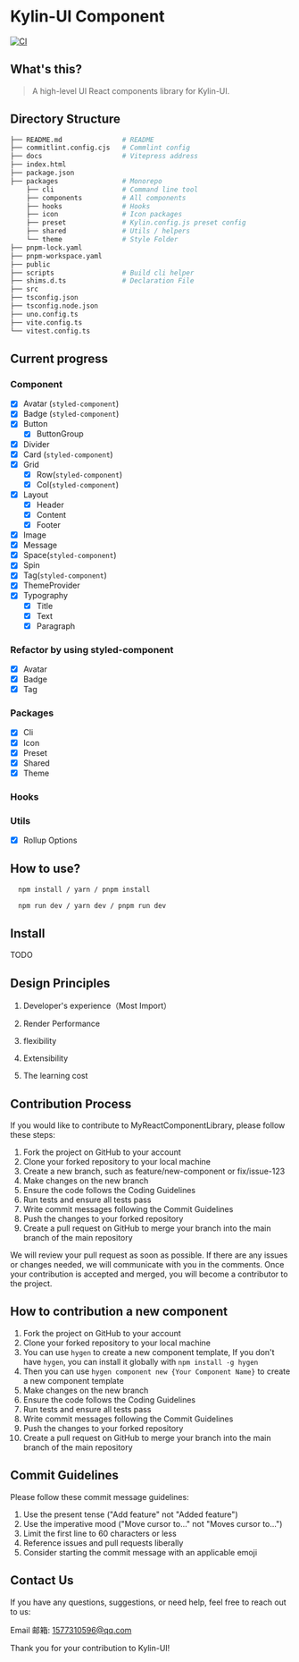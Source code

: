 # Kylin-UI Component

[![CI](https://github.com/kongmingLatern/kylin-ui/actions/workflows/main.yml/badge.svg)](https://github.com/kongmingLatern/kylin-ui/actions/workflows/main.yml)

## What's this?

> A high-level UI React components library for Kylin-UI.

## Directory Structure

```bash
├── README.md               # README
├── commitlint.config.cjs   # Commlint config
├── docs                    # Vitepress address
├── index.html
├── package.json
├── packages                # Monorepo
    ├── cli                 # Command line tool
    ├── components          # All components
    ├── hooks               # Hooks
    ├── icon                # Icon packages
    ├── preset              # Kylin.config.js preset config
    ├── shared              # Utils / helpers
    └── theme               # Style Folder
├── pnpm-lock.yaml
├── pnpm-workspace.yaml
├── public
├── scripts                 # Build cli helper
├── shims.d.ts              # Declaration File
├── src
├── tsconfig.json
├── tsconfig.node.json
├── uno.config.ts
├── vite.config.ts
└── vitest.config.ts
```

## Current progress

### Component

- [x] Avatar (`styled-component`)
- [x] Badge (`styled-component`)
- [x] Button
  - [x] ButtonGroup
- [x] Divider
- [x] Card (`styled-component`)
- [x] Grid
  - [x] Row(`styled-component`)
  - [x] Col(`styled-component`)
- [x] Layout
  - [x] Header
  - [x] Content
  - [x] Footer
- [x] Image
- [x] Message
- [x] Space(`styled-component`)
- [x] Spin
- [x] Tag(`styled-component`)
- [x] ThemeProvider
- [x] Typography
  - [x] Title
  - [x] Text
  - [x] Paragraph

### Refactor by using styled-component

- [x] Avatar
- [x] Badge
- [x] Tag

### Packages

- [x] Cli
- [x] Icon
- [x] Preset
- [x] Shared
- [x] Theme

### Hooks

### Utils

- [x] Rollup Options

## How to use?

```bash
  npm install / yarn / pnpm install

  npm run dev / yarn dev / pnpm run dev
```

## Install

TODO

## Design Principles

1. Developer's experience（Most Import）

2. Render Performance

3. flexibility

4. Extensibility

5. The learning cost

## Contribution Process

If you would like to contribute to MyReactComponentLibrary, please follow these steps:

1. Fork the project on GitHub to your account
2. Clone your forked repository to your local machine
3. Create a new branch, such as feature/new-component or fix/issue-123
4. Make changes on the new branch
5. Ensure the code follows the Coding Guidelines
6. Run tests and ensure all tests pass
7. Write commit messages following the Commit Guidelines
8. Push the changes to your forked repository
9. Create a pull request on GitHub to merge your branch into the main branch of the main repository

We will review your pull request as soon as possible. If there are any issues or changes needed, we will communicate with you in the comments. Once your contribution is accepted and merged, you will become a contributor to the project.

## How to contribution a new component

1. Fork the project on GitHub to your account
2. Clone your forked repository to your local machine
3. You can use `hygen` to create a new component template, If you don't have `hygen`, you can install it globally with `npm install -g hygen`
4. Then you can use `hygen component new {Your Component Name}` to create a new component template
5. Make changes on the new branch
6. Ensure the code follows the Coding Guidelines
7. Run tests and ensure all tests pass
8. Write commit messages following the Commit Guidelines
9. Push the changes to your forked repository
10. Create a pull request on GitHub to merge your branch into the main branch of the main repository

## Commit Guidelines

Please follow these commit message guidelines:

1. Use the present tense ("Add feature" not "Added feature")
2. Use the imperative mood ("Move cursor to..." not "Moves cursor to...")
3. Limit the first line to 60 characters or less
4. Reference issues and pull requests liberally
5. Consider starting the commit message with an applicable emoji

## Contact Us

If you have any questions, suggestions, or need help, feel free to reach out to us:

Email 邮箱: <1577310596@qq.com>

Thank you for your contribution to Kylin-UI!
